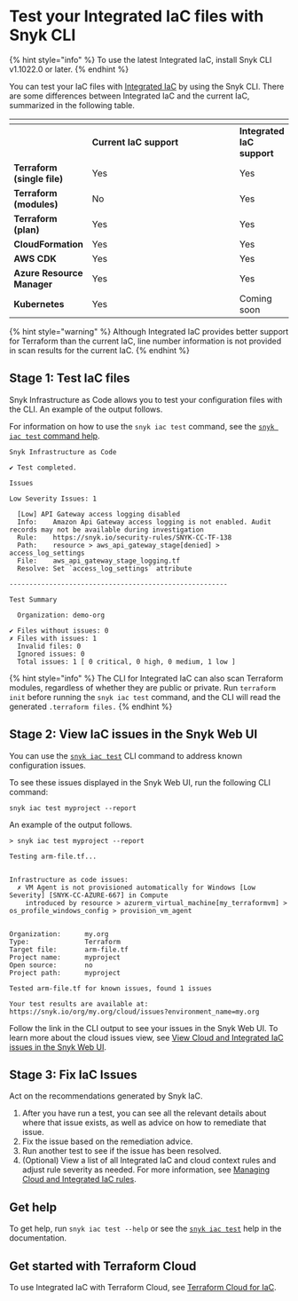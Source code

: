 # Test your Integrated IaC files with Snyk CLI

{% hint style="info" %}
To use the latest Integrated IaC, install Snyk CLI v1.1022.0 or later.
{% endhint %}

You can test your IaC files with [Integrated IaC](./) by using the Snyk CLI. There are some differences between Integrated IaC and the current IaC, summarized in the following table.

<table data-header-hidden><thead><tr><th></th><th width="383.3333333333333"></th><th></th></tr></thead><tbody><tr><td></td><td><strong>Current IaC support</strong></td><td><strong>Integrated IaC support</strong></td></tr><tr><td><strong>Terraform (single file)</strong></td><td>Yes</td><td>Yes</td></tr><tr><td><strong>Terraform (modules)</strong></td><td>No</td><td>Yes</td></tr><tr><td><strong>Terraform (plan)</strong></td><td>Yes</td><td>Yes</td></tr><tr><td><strong>CloudFormation</strong></td><td>Yes</td><td>Yes</td></tr><tr><td><strong>AWS CDK</strong></td><td>Yes</td><td>Yes</td></tr><tr><td><strong>Azure Resource Manager</strong></td><td>Yes</td><td>Yes</td></tr><tr><td><strong>Kubernetes</strong></td><td>Yes</td><td>Coming soon</td></tr></tbody></table>

{% hint style="warning" %}
Although Integrated IaC provides better support for Terraform than the current IaC, line number information is not provided in scan results for the current IaC.
{% endhint %}

## Stage 1: Test IaC files

Snyk Infrastructure as Code allows you to test your configuration files with the CLI. An example of the output follows.

For information on how to use the `snyk iac test` command, see the [`snyk iac test` command help](../../../snyk-cli/commands/iac-test.md).

```
Snyk Infrastructure as Code

✔ Test completed.

Issues

Low Severity Issues: 1

  [Low] API Gateway access logging disabled
  Info:    Amazon Api Gateway access logging is not enabled. Audit records may not be available during investigation
  Rule:    https://snyk.io/security-rules/SNYK-CC-TF-138
  Path:    resource > aws_api_gateway_stage[denied] > access_log_settings
  File:    aws_api_gateway_stage_logging.tf
  Resolve: Set `access_log_settings` attribute

-------------------------------------------------------

Test Summary

  Organization: demo-org

✔ Files without issues: 0
✗ Files with issues: 1
  Invalid files: 0
  Ignored issues: 0
  Total issues: 1 [ 0 critical, 0 high, 0 medium, 1 low ]
```

{% hint style="info" %}
The CLI for Integrated IaC can also scan Terraform modules, regardless of whether they are public or private. Run `terraform init` before running the `snyk iac test` command, and the CLI will read the generated `.terraform files.`
{% endhint %}

## Stage 2: View IaC issues in the Snyk Web UI

You can use the [`snyk iac test`](../../../snyk-cli/commands/iac-test.md) CLI command to address known configuration issues.

To see these issues displayed in the Snyk Web UI, run the following CLI command:

`snyk iac test myproject --report`

An example of the output follows.

```
> snyk iac test myproject --report

Testing arm-file.tf...


Infrastructure as code issues:
  ✗ VM Agent is not provisioned automatically for Windows [Low Severity] [SNYK-CC-AZURE-667] in Compute
    introduced by resource > azurerm_virtual_machine[my_terraformvm] > os_profile_windows_config > provision_vm_agent


Organization:      my.org
Type:              Terraform
Target file:       arm-file.tf
Project name:      myproject
Open source:       no
Project path:      myproject

Tested arm-file.tf for known issues, found 1 issues

Your test results are available at: https://snyk.io/org/my.org/cloud/issues?environment_name=my.org
```

Follow the link in the CLI output to see your issues in the Snyk Web UI. To learn more about the cloud issues view, see [View Cloud and Integrated IaC issues in the Snyk Web UI](../snyk-cloud-issues/view-cloud-issues-in-the-snyk-web-ui.md).

## Stage 3: Fix IaC Issues

Act on the recommendations generated by Snyk IaC.

1. After you have run a test, you can see all the relevant details about where that issue exists, as well as advice on how to remediate that issue.
2. Fix the issue based on the remediation advice.
3. Run another test to see if the issue has been resolved.
4. (Optional) View a list of all Integrated IaC and cloud context rules and adjust rule severity as needed. For more information, see [Managing Cloud and Integrated IaC rules](../managing-snyk-cloud-rules.md).

## Get help

To get help, run `snyk iac test --help` or see the [`snyk iac test`](../../../snyk-cli/commands/iac-test.md) help in the documentation.

## Get started with Terraform Cloud

To use Integrated IaC with Terraform Cloud, see [Terraform Cloud for IaC](../../../integrations/ci-cd-integrations/integrating-snyk-with-terraform-cloud/).

